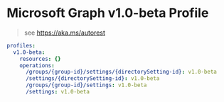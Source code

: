# Microsoft Graph v1.0-beta Profile

> see https://aka.ms/autorest

``` yaml
profiles:
  v1.0-beta:
    resources: {}
    operations:
      /groups/{group-id}/settings/{directorySetting-id}: v1.0-beta
      /settings/{directorySetting-id}: v1.0-beta
      /groups/{group-id}/settings: v1.0-beta
      /settings: v1.0-beta

```
